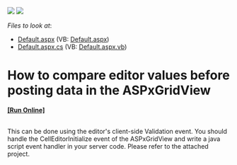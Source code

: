 <!-- default badges list -->
[![](https://img.shields.io/badge/Open_in_DevExpress_Support_Center-FF7200?style=flat-square&logo=DevExpress&logoColor=white)](https://supportcenter.devexpress.com/ticket/details/E472)
[![](https://img.shields.io/badge/📖_How_to_use_DevExpress_Examples-e9f6fc?style=flat-square)](https://docs.devexpress.com/GeneralInformation/403183)
<!-- default badges end -->
<!-- default file list -->
*Files to look at*:

* [Default.aspx](./CS/Default.aspx) (VB: [Default.aspx](./VB/Default.aspx))
* [Default.aspx.cs](./CS/Default.aspx.cs) (VB: [Default.aspx.vb](./VB/Default.aspx.vb))
<!-- default file list end -->
# How to compare editor values before posting data in the ASPxGridView
<!-- run online -->
**[[Run Online]](https://codecentral.devexpress.com/e472/)**
<!-- run online end -->


<p><br />This can be done using the editor's client-side Validation event. You should handle the CellEditorInitialize event of the ASPxGridView and write a java script event handler in your server code. Please refer to the attached project.</p>

<br/>


